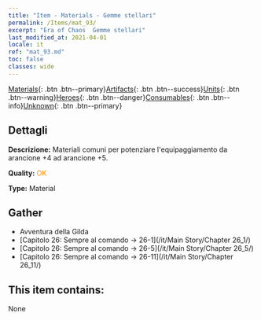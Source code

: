 ```yaml
---
title: "Item - Materials - Gemme stellari"
permalink: /Items/mat_93/
excerpt: "Era of Chaos  Gemme stellari"
last_modified_at: 2021-04-01
locale: it
ref: "mat_93.md"
toc: false
classes: wide
---
```

 [Materials](/it/Items/){: .btn .btn--primary}[Artifacts](/it/Items/Artifacts/){: .btn .btn--success}[Units](/it/Items/Units/){: .btn .btn--warning}[Heroes](/it/Items/Heroes/){: .btn .btn--danger}[Consumables](/it/Items/Consumables/){: .btn .btn--info}[Unknown](/it/Items/Unknown/){: .btn .btn--primary}

## Dettagli
 **Descrizione:** Materiali comuni per potenziare l'equipaggiamento da arancione +4 ad arancione +5.

 **Quality:** <span style="color: #FF8C00">OK</span>

 **Type:** Material

## Gather

*    Avventura della Gilda 
*    [Capitolo 26: Sempre al comando -> 26-1](/it/Main Story/Chapter 26_1/) 
*    [Capitolo 26: Sempre al comando -> 26-5](/it/Main Story/Chapter 26_5/) 
*    [Capitolo 26: Sempre al comando -> 26-11](/it/Main Story/Chapter 26_11/) 

## This item contains:

  None

